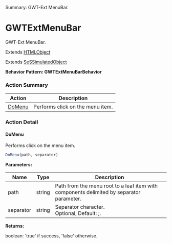 Summary: GWT-Ext MenuBar.

# GWTExtMenuBar

GWT-Ext MenuBar.
 
Extends [HTMLObject](HTMLObject.md)

Extends [SeSSimulatedObject](SeSSimulatedObject.md)





**Behavior Pattern: GWTExtMenuBarBehavior**


<!-- ============================== property summary ========================== -->

	
<!-- ============================== action summary ========================== -->



### Action Summary

|  **Action** | **Description** | 
| ----------- | --------------- |
|	[DoMenu](#domenu) | Performs click on the menu item. |




<!-- ============================== property detail ========================== -->
	
	
<!-- ============================== action detail ========================== -->
	
### Action Detail
		
<a name="DoMenu"></a>    
#### DoMenu

Performs click on the menu item.

```javascript
DoMenu(path, separator) 
```


**Parameters:**

|	**Name** | **Type** | **Description** |
| ---------- | -------- | --------------- |
| path | string |	Path from the menu root to a leaf item with components delimited by separator parameter. |
| separator | string |	Separator character.<br>Optional, Default: ;. |




**Returns:**

boolean: 'true' if success, 'false' otherwise.



<a name="see.also.gwtextmenubar.domenu"></a>

	

